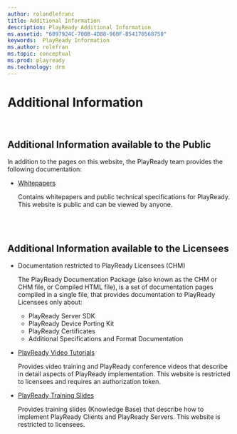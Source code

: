 ```yaml
---
author: rolandlefranc
title: Additional Information
description: PlayReady Additional Information
ms.assetid: "6097924C-700B-4D88-960F-B54170568750"
keywords:  PlayReady Information
ms.author: rolefran
ms.topic: conceptual
ms.prod: playready
ms.technology: drm
---
```



# Additional Information

<br/>

## Additional Information available to the Public

In addition to the pages on this website, the PlayReady team provides the following documentation:

- [Whitepapers](https://www.microsoft.com/playready/documents/)

  Contains whitepapers and public technical specifications for PlayReady. This website is public and can be viewed by anyone.

<br/>
<br/>

## Additional Information available to the Licensees

- Documentation restricted to PlayReady Licensees (CHM)

  The PlayReady Documentation Package (also known as the CHM or CHM file, or Compiled HTML file), is a set of documentation pages compiled in a single file, that provides documentation to PlayReady Licensees only about:
  - PlayReady Server SDK
  - PlayReady Device Porting Kit
  - PlayReady Certificates
  - Additional Specifications and Format Documentation


- [PlayReady Video Tutorials](http://test.playready.microsoft.com/Doc/VideoTutorials)

  Provides video training and PlayReady conference videos that describe in detail aspects of PlayReady implementation. This website is restricted to licensees and requires an authorization token.


- [PlayReady Training Slides](http://wmlalicensing.com)

  Provides training slides (Knowledge Base) that describe how to implement PlayReady Clients and PlayReady Servers. This website is restricted to licensees.

